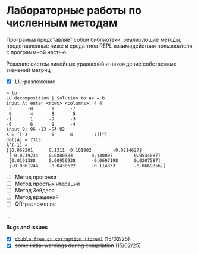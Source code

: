 # Лабораторные работы по численным методам

Программа представляет собой библиотеки, реализующие методы, представленные ниже и среда типа REPL взаимодействия пользователя с программной частью.

Решение систем линейных уравнений и нахождение собственных значений матриц
- [x] LU-разложение

```
> lu
LU decomposition | Solution to Ax = b
input A: enter <rows> <columns>: 4 4
 3      -8       1      -7
 6       4       8       5
-1       1      -9      -3
-6       6       9      -4
input B: 96 -13 -54 82
X = [[-3        -6      8       -7]]^T
det(A) = 7315
A^(-1) =
[[0.062201      0.1311  0.101982        -0.0214627]
 [-0.0239234    0.0880383       0.130007        0.0544087]
 [0.0191388     0.00956938      -0.0697198      0.0307587]
 [-0.0861244    -0.0430622      -0.114833       -0.0669856]]
```

- [ ] Метод прогонки
- [ ] Метод простых итераций
- [ ] Метод Зейделя
- [ ] Метод вращений
- [ ] QR-разложение

...

**Bugs and issues**
- [x] ~~`double free or corruption (!prev)`~~ (15/02/25)
- [x] ~~some initial warnings during compilation~~ (15/02/25)
